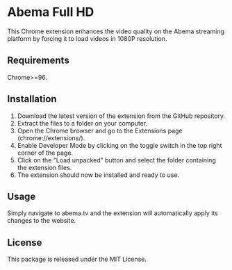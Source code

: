 # Abema Full HD

This Chrome extension enhances the video quality on the Abema streaming platform by forcing it to load videos in 1080P resolution.

## Requirements

Chrome>=96.

## Installation

1. Download the latest version of the extension from the GitHub repository.
2. Extract the files to a folder on your computer.
3. Open the Chrome browser and go to the Extensions page (chrome://extensions/).
4. Enable Developer Mode by clicking on the toggle switch in the top right corner of the page.
5. Click on the "Load unpacked" button and select the folder containing the extension files.
6. The extension should now be installed and ready to use.

## Usage

Simply navigate to abema.tv and the extension will automatically apply its changes to the website.

## License

This package is released under the MIT License.
